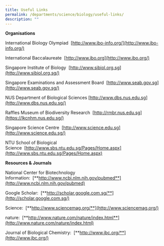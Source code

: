 ```yaml
---
title: Useful Links
permalink: /departments/science/biology/useful-links/
description: ""
---
```

**Organisations**

International Biology Olympiad  [http://www.ibo-info.org/](http://www.ibo-info.org/)

International Baccalaureate  [http://www.ibo.org](http://www.ibo.org/)

Singapore Institute of Biology  [http://www.sibiol.org.sg](http://www.sibiol.org.sg/)

Singapore Examinations and Assessment Board  [http://www.seab.gov.sg](http://www.seab.gov.sg/)

NUS Department of Biological Sciences [http://www.dbs.nus.edu.sg](http://www.dbs.nus.edu.sg/)

Raffles Museum of Biodiversity Research  [http://rmbr.nus.edu.sg](https://lkcnhm.nus.edu.sg/)

Singapore Science Centre  [http://www.science.edu.sg](http://www.science.edu.sg/)

NTU School of Biological Science  [http://www.sbs.ntu.edu.sg/Pages/Home.aspx](http://www.sbs.ntu.edu.sg/Pages/Home.aspx)

**Resources & Journals**

National Center for Biotechnology Information:  [**http://www.ncbi.nlm.nih.gov/pubmed**](http://www.ncbi.nlm.nih.gov/pubmed)

Google Scholar:  [**http://scholar.google.com.sg/**](http://scholar.google.com.sg/)

Science:  [**http://www.sciencemag.org/**](http://www.sciencemag.org/)

nature:  [**http://www.nature.com/nature/index.html**](http://www.nature.com/nature/index.html)

Journal of Biological Chemistry:  [**http://www.jbc.org/**](http://www.jbc.org/)